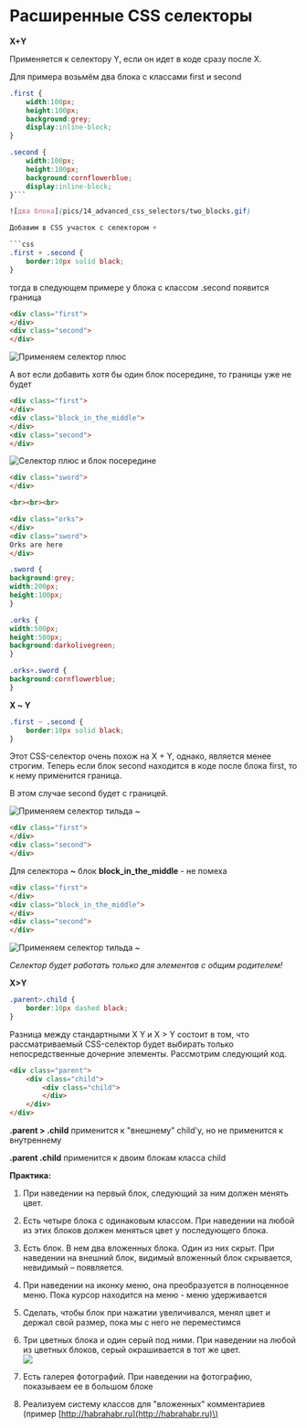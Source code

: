 # Расширенные CSS селекторы

**Х+Y**

Применяется к селектору Y, если он идет в коде сразу после X.

Для примера возьмём два блока с классами first и second

```css
.first {
    width:100px;
    height:100px;
    background:grey;
    display:inline-block;
}

.second {
    width:100px;
    height:100px;
    background:cornflowerblue;    
    display:inline-block;
}```

![два блока](pics/14_advanced_css_selectors/two_blocks.gif)

Добавим в CSS участок с селектором +

```css
.first + .second {
    border:10px solid black; 
}
```

тогда в следующем примере у блока с классом .second появится граница

```html
<div class="first">
</div>
<div class="second">
</div>
```

![Применяем селектор плюс](pics/14_advanced_css_selectors/adv_selector_plus.gif)

А вот если добавить хотя бы один блок посередине, то границы уже не будет

```html
<div class="first">
</div>
<div class="block_in_the_middle">
</div>
<div class="second">
</div>
```

![Селектор плюс и блок посередине](pics/14_advanced_css_selectors/block_in_the_middle.gif)


```html
<div class="sword">
</div>

<br><br><br>

<div class="orks">
</div>
<div class="sword">
Orks are here
</div>

```

```css
.sword {
background:grey;
width:200px;
height:100px;
}

.orks {
width:500px;
height:500px;
background:darkolivegreen;
}

.orks+.sword {
background:cornflowerblue;	
}
```




**Х ~ Y**

```css
.first ~ .second {
    border:10px solid black; 
}
```

Этот CSS-селектор очень похож на X + Y, однако, является менее строгим. Теперь если блок second находится в коде после блока first, то к нему применится граница.

В этом случае second будет с границей.

![Применяем селектор тильда ~](pics/14_advanced_css_selectors/adv_selector_plus.gif)

```html
<div class="first">
</div>
<div class="second">
</div>
```

Для селектора **~** блок **block\_in\_the\_middle** - не помеха

```html
<div class="first">
</div>
<div class="block_in_the_middle">
</div>
<div class="second">
</div>
```

![Применяем селектор тильда ~](pics/14_advanced_css_selectors/tilda_selector.gif)



_Селектор будет работать только для элементов с общим родителем!_



**Х&gt;Y**

```css
.parent>.child {
    border:10px dashed black;
}
```

Разница между стандартными Х Y и X &gt; Y состоит в том, что рассматриваемый CSS-селектор будет выбирать только непосредственные дочерние элементы. Рассмотрим следующий код.

```html
<div class="parent">
    <div class="child">
        <div class="child">
        </div>
    </div>
</div>
```

**.parent &gt; .child** применится к "внешнему" child'у, но не применится к внутреннему

**.parent .child** применится к двоим блокам класса child

**Практика:**

1. При наведении на первый блок, следующий за ним должен менять цвет.
2. Есть четыре блока с одинаковым классом. При наведении на любой из этих блоков должен меняться цвет у последующего блока.
3. Есть блок. В нем два вложенных блока. Один из них скрыт. При наведении на внешний блок, видимый вложенный блок скрывается, невидимый – появляется.
4. При наведении на иконку меню, она преобразуется в полноценное меню. Пока курсор находится на меню - меню удерживается
5. Сделать, чтобы блок при нажатии увеличивался, менял цвет и держал свой размер, пока мы с него не переместимся

6. Три цветных блока и один серый под ними. При наведении на любой из цветных блоков, серый окрашивается в тот же цвет.  
   ![](pics/13_advanced_css_selectors/rgb_blocks.gif)

7. Есть галерея фотографий. При наведении на фотографию, показываем ее в большом блоке
8. Реализуем систему классов для "вложенных" комментариев \(пример [http://habrahabr.ru](http://habrahabr.ru)\)



